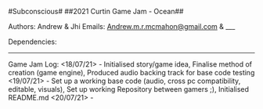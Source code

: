 #Subconscious#
##2021 Curtin Game Jam - Ocean##

Authors: Andrew & Jhi
Emails: Andrew.m.r.mcmahon@gmail.com & ___

Dependencies:
___

Game Jam Log:
<18/07/21> - Initialised story/game idea, Finalise method of creation (game engine), Produced audio backing track for base code testing
<19/07/21> - Set up a working base code (audio, cross pc compatibility, editable, visuals), Set up working Repository between gamers ;), Initialised README.md
<20/07/21> - 